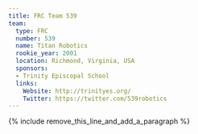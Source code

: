 ```yaml
---
title: FRC Team 539
team:
  type: FRC
  number: 539
  name: Titan Robotics
  rookie_year: 2001
  location: Richmond, Virginia, USA
  sponsors:
  - Trinity Episcopal School
  links:
    Website: http://trinityes.org/
    Twitter: https://twitter.com/539robotics
---
```


{% include remove_this_line_and_add_a_paragraph %}